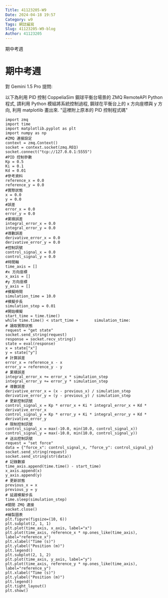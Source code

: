 ```yaml
---
Title: 41123205-W9
Date: 2024-04-18 19:57
Category: w9
Tags: 網誌編寫
Slug: 41123205-W9-blog
Author: 41123205
---
```


期中考週

<!-- PELICAN_END_SUMMARY -->

# 期中考週
對 Gemini 1.5 Pro 提問:

以下為利用 PID 控制 CoppeliaSim 鋼球平衡台場景的 ZMQ RemoteAPI Python 程式, 請利用 Python 模組將系統控制過程, 鋼球在平衡台上的 x 方向座標與 y 方向, 利用 matplotlib 畫出來. "這裡附上原本的 PID 控制程式碼" 

    import zmq
    import time
    import matplotlib.pyplot as plt
    import numpy as np
    #ZMQ 連接設定
    context = zmq.Context()
    socket = context.socket(zmq.REQ)
    socket.connect("tcp://127.0.0.1:5555")
    #PID 控制參數
    Kp = 0.5
    Ki = 0.1
    Kd = 0.01
    #參考資料
    reference_x = 0.0
    reference_y = 0.0
    #實際狀態
    x = 0.0
    y = 0.0
    #誤差
    error_x = 0.0
    error_y = 0.0
    #累積誤差
    integral_error_x = 0.0
    integral_error_y = 0.0
    #導數誤差
    derivative_error_x = 0.0
    derivative_error_y = 0.0
    #控制訊號
    control_signal_x = 0.0
    control_signal_y = 0.0
    #時間軸
    time_axis = []
    #x 方向座標
    x_axis = []
    #y 方向座標
    y_axis = []
    #模擬時間
    simulation_time = 10.0
    #模擬步長
    simulation_step = 0.01
    #開始模擬
    start_time = time.time()
    while time.time() < start_time +       simulation_time:
    # 讀取實際狀態
    request = "get state"
    socket.send_string(request)
    response = socket.recv_string()
    state = eval(response)
    x = state["x"]
    y = state["y"]
    # 計算誤差
    error_x = reference_x - x
    error_y = reference_y - y
    # 累積誤差
    integral_error_x += error_x * simulation_step
    integral_error_y += error_y * simulation_step
    # 導數誤差
    derivative_error_x = (x - previous_x) / simulation_step
    derivative_error_y = (y - previous_y) / simulation_step
    # 更新控制訊號
    control_signal_x = Kp * error_x + Ki * integral_error_x + Kd * derivative_error_x
    control_signal_y = Kp * error_y + Ki * integral_error_y + Kd * derivative_error_y
    # 限制控制訊號
    control_signal_x = max(-10.0, min(10.0, control_signal_x))
    control_signal_y = max(-10.0, min(10.0, control_signal_y))
    # 送出控制訊號
    request = "set force"
    data = {"force_x": control_signal_x, "force_y": control_signal_y}
    socket.send_string(request)
    socket.send_string(str(data))
    # 記錄數據
    time_axis.append(time.time() - start_time)
    x_axis.append(x)
    y_axis.append(y)
    # 更新狀態
    previous_x = x
    previous_y = y
    # 延遲模擬步長
    time.sleep(simulation_step)
    #關閉 ZMQ 連接
    socket.close()
    #繪製圖表
    plt.figure(figsize=(10, 6))
    plt.subplot(2, 1, 1)
    plt.plot(time_axis, x_axis, label="x")
    plt.plot(time_axis, reference_x * np.ones_like(time_axis), label="reference_x")
    plt.xlabel("Time (s)")
    plt.ylabel("Position (m)")
    plt.legend()
    plt.subplot(2, 1, 2)
    plt.plot(time_axis, y_axis, label="y")
    plt.plot(time_axis, reference_y * np.ones_like(time_axis), label="reference_y")
    plt.xlabel("Time (s)")
    plt.ylabel("Position (m)")
    plt.legend()
    plt.tight_layout()
    plt.show() 